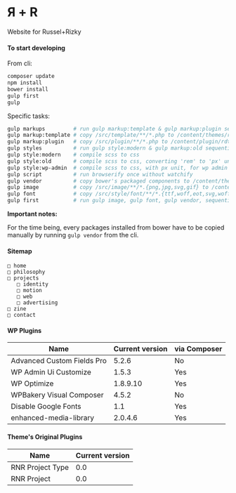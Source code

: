 # Я + R #

Website for Russel+Rizky

#### To start developing ####

From cli:

``` bash
composer update
npm install
bower install
gulp first
gulp

```

Specific tasks:

``` bash
gulp markups         # run gulp markup:template & gulp markup:plugin sequentially
gulp markup:template # copy /src/template/**/*.php to /content/themes/rdt-rnr15/
gulp markup:plugin   # copy /src/plugin/**/*.php to /content/plugin/rdt-rnr15/
gulp styles          # run gulp style:modern & gulp markup:old sequentially
gulp style:modern    # compile scss to css
gulp style:old       # compile scss to css, converting 'rem' to 'px' unit, producing '.ie.css' files
gulp style:wp-admin  # compile scss to css, with px unit, for wp admin styles
gulp script          # run browserify once without watchify
gulp vendor          # copy bower's packaged components to /content/themes/rdt-rnr15/script/vendor/
gulp image           # copy /src/image/**/*.{png,jpg,svg,gif} to /content/themes/rdt-rnr15/uploads/images
gulp font            # copy /src/style/font/**/*.{ttf,woff,eot,svg,woff2} to /content/themes/rdt-rnr15/font
gulp first           # run gulp image, gulp font, gulp vendor, sequentially

```


**Important notes:**

For the time being, every packages installed from bower have to be copied manually by running `gulp vendor` from the cli.


#### Sitemap ####

```
□ home
□ philosophy
□ projects
   □ identity
   □ motion
   □ web
   □ advertising
□ zine
□ contact

```

#### WP Plugins ####

| Name            | Current version | via Composer |
| --------------- | --------------- | ------------ |
| Advanced Custom Fields Pro | 5.2.6 | No |
| WP Admin Ui Customize | 1.5.3 | Yes |
| WP Optimize | 1.8.9.10 | Yes |
| WPBakery Visual Composer | 4.5.2 | No |
| Disable Google Fonts | 1.1 | Yes |
| enhanced-media-library | 2.0.4.6 | Yes |

#### Theme's Original Plugins ####

| Name            | Current version |
| --------------- | --------------- |
| RNR Project Type | 0.0 |
| RNR Project | 0.0 |